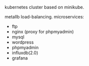 kubernetes cluster based on minikube.

metallb load-balancing.
microservices:
- ftp
- nginx (proxy for phpmyadmin)
- mysql
- wordpress
- phpmyadmin
- influxdb(2.0)
- grafana

